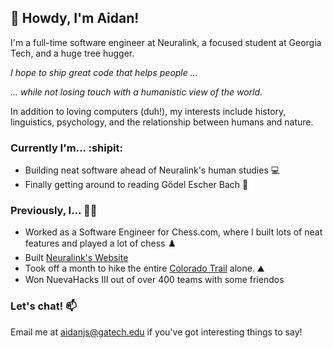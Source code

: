 ## 👋 Howdy, I'm Aidan!

I'm a full-time software engineer at Neuralink, a focused student at Georgia Tech, and a huge tree hugger.

_I hope to ship great code that helps people ..._

_... while not losing touch with a humanistic view of the world._


In addition to loving computers (duh!), my interests include history, linguistics, psychology, and the relationship between humans and nature.


### Currently I'm... :shipit:
- Building neat software ahead of Neuralink's human studies 💻
- Finally getting around to reading Gödel Escher Bach 📘


### Previously, I... 👨‍💻
- Worked as a Software Engineer for Chess.com, where I built lots of neat features and played a lot of chess ♟️
- Built [Neuralink's Website](Neuralink.com)
- Took off a month to hike the entire [Colorado Trail](https://coloradotrail.org) alone. ⛰️
- Won NuevaHacks III out of over 400 teams with some friendos

### Let's chat! 📫 
Email me at [aidanjs@gatech.edu](mailto:aidanjs@gatech.edu) if you've got interesting things to say!

